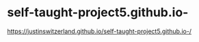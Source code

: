 # self-taught-project5.github.io-

https://justinswitzerland.github.io/self-taught-project5.github.io-/

